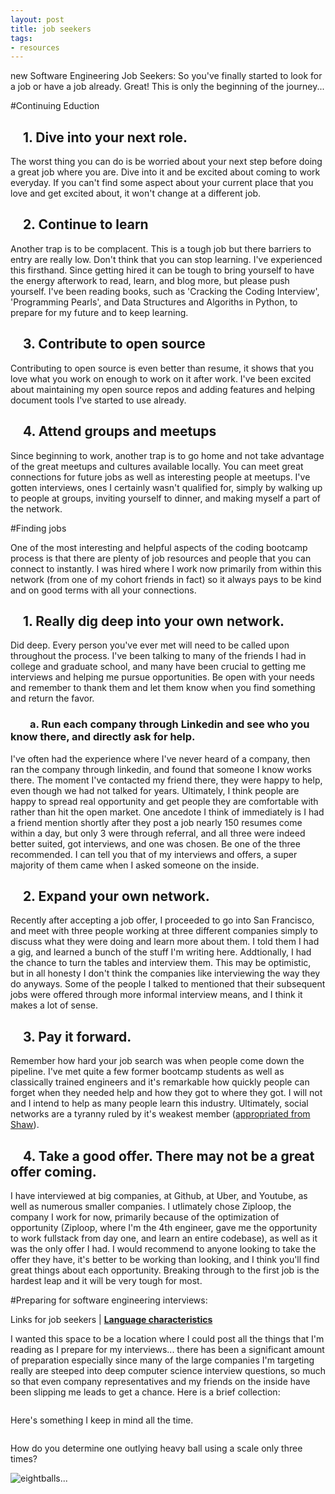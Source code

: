 ```yaml
---
layout: post
title: job seekers
tags:
- resources
---
```


new Software Engineering Job Seekers: So you've finally started to look for a job or have a job already. Great! This is only the beginning of the journey...

#Continuing Eduction

## &nbsp; &nbsp; 1. Dive into your next role.

The worst thing you can do is be worried about your next step before doing a great job where you are. Dive into it and be excited about coming to work everyday. If you can't find some aspect about your current place that you love and get excited about, it won't change at a different job.

## &nbsp; &nbsp; 2. Continue to learn

Another trap is to be complacent. This is a tough job but there barriers to entry are really low. Don't think that you can stop learning. I've experienced this firsthand. Since getting hired it can be tough to bring yourself to have the energy afterwork to read, learn, and blog more, but please push yourself. I've been reading books, such as 'Cracking the Coding Interview', 'Programming Pearls', and Data Structures and Algoriths in Python, to prepare for my future and to keep learning.

## &nbsp; &nbsp;  3. Contribute to open source

Contributing to open source is even better than resume, it shows that you love what you work on enough to work on it after work. I've been excited about maintaining my open source repos and adding features and helping document tools I've started to use already.

## &nbsp; &nbsp;  4. Attend groups and meetups

Since beginning to work, another trap is to go home and not take advantage of the great meetups and cultures available locally. You can meet great connections for future jobs as well as interesting people at meetups. I've gotten interviews, ones I certainly wasn't qualified for, simply by walking up to people at groups, inviting yourself to dinner, and making myself a part of the network.

#Finding jobs

One of the most interesting and helpful aspects of the coding bootcamp process is that there are plenty of job resources and people that you can connect to instantly. I was hired where I work now primarily from within this network (from one of my cohort friends in fact) so it always pays to be kind and on good terms with all your connections.

## &nbsp; &nbsp;  1. Really dig deep into your own network.

Did deep. Every person you've ever met will need to be called upon throughout the process. I've been talking to many of the friends I had in college and graduate school, and many have been crucial to getting me interviews and helping me pursue opportunities. Be open with your needs and remember to thank them and let them know when you find something and return the favor.

### &nbsp; &nbsp; &nbsp; &nbsp;  a. Run each company through Linkedin and see who you know there, and directly ask for help.

I've often had the experience where I've never heard of a company, then ran the company through linkedin, and found that someone I know works there. The moment I've contacted my friend there, they were happy to help, even though we had not talked for years. Ultimately, I think people are happy to spread real opportunity and get people they are comfortable with rather than hit the open market. One ancedote I think of immediately is I had a friend mention shortly after they post a job nearly 150 resumes come within a day, but only 3 were through referral, and all three were indeed better suited, got interviews, and one was chosen. Be one of the three recommended. I can tell you that of my interviews and offers, a super majority of them came when I asked someone on the inside.

## &nbsp; &nbsp;  2. Expand your own network.

Recently after accepting a job offer, I proceeded to go into San Francisco, and meet with three people working at three different companies simply to discuss what they were doing and learn more about them. I told them I had a gig, and learned a bunch of the stuff I'm writing here. Addtionally, I had the chance to turn the tables and interview them. This may be optimistic, but in all honesty I don't think the companies like interviewing the way they do anyways. Some of the people I talked to mentioned that their subsequent jobs were offered through more informal interview means, and I think it makes a lot of sense.

## &nbsp; &nbsp;  3. Pay it forward.

Remember how hard your job search was when people come down the pipeline. I've met quite a few former bootcamp students as well as classically trained engineers and it's remarkable how quickly people can forget when they needed help and how they got to where they got. I will not and I intend to help as many people learn this industry. Ultimately, social networks are a tyranny ruled by it's weakest member (<a href="http://izquotes.com/quote/385182">appropriated from Shaw</a>).

## &nbsp; &nbsp;  4. Take a good offer. There may not be a great offer coming.

I have interviewed at big companies, at Github, at Uber, and Youtube, as well as numerous smaller companies. I utlimately chose Ziploop, the company I work for now, primarily because of the optimization of opportunity (Ziploop, where I'm the 4th engineer, gave me the opportunity to work fullstack from day one, and learn an entire codebase), as well as it was the only offer I had. I would recommend to anyone looking to take the offer they have, it's better to be working than looking, and I think you'll find great things about each opportunity. Breaking through to the first job is the hardest leap and it will be very tough for most.

#Preparing for software engineering interviews:

Links for job seekers | **[Language characteristics](/languages "Qualitative Language Characteristics")**

I wanted this space to be a location where I could post all the things that I'm reading as I prepare for my interviews... there has been a significant amount of preparation especially since many of the large companies I'm targeting really are steeped into deep computer science interview questions, so much so that even company representatives and my friends on the inside have been slipping me leads to get a chance. Here is a brief collection:

<!-- load the d3.js library -->
<script src="https://cdnjs.cloudflare.com/ajax/libs/d3/3.5.6/d3.min.js" charset="utf-8"></script>
<div id="diagram"></div>

<script>

var treeData = [
{ "name": "Job Links", "site": "https://news.ycombinator.com/item?id=10492086", "children":[
  { "name": "meltdown", "site": "http://www.globalnerdy.com/2013/10/19/i-has-the-dumb-or-how-i-embarrassed-myself-in-my-interview-with-google/" },
  { "name": "recursion", "site": "http://ruckt.info/how-to-implement-a-recursive-algorithm/", "children": [
    { "name": "SASS vs LESS", "parent": "https://gist.github.com/chriseppstein/674726"},
    { "name": "Globals?", "site": "https://www.google.com/search?q=What%E2%80%99s+the+difference+between+local+and+global+variables%3F&oq=What%E2%80%99s+the+difference+between+local+and+global+variables%3F&aqs=chrome..69i57j0l5.740j0j7&sourceid=chrome&es_sm=91&ie=UTF-8", "children": [
      { "name": "140 ?", "site": "http://www.impactinterview.com/2009/10/140-google-interview-questions/" },
      { "name": "Java MC", "site": "http://www.dynatrace.com/en/javabook/how-garbage-collection-works.html" }
      ]
    },
    { "name": "Memory", "site": "https://en.wikipedia.org/wiki/Memory_management#HEAP" }
    ]
  },
  { "name": "Dead Beef", "site": "http://stackoverflow.com/questions/2907262/what-does-dead-beef-mean" }
  ]
},
{ "name": "Sundries", "site": "https://medium.com/javascript-scene/10-interview-questions-every-javascript-developer-should-know-6fa6bdf5ad95#.sb8fvdn5t", "children": [
  { "name": "Big O", "site": "http://bigocheatsheet.com/" },
  { "name": "Cheat Sheet", "site": "https://gist.github.com/TSiege/cbb0507082bb18ff7e4b", "children": [
    { "name": "QuickSort >", "site": "http://cs.stackexchange.com/questions/3/why-is-quicksort-better-than-other-sorting-algorithms-in-practice" },
    { "name": "Web Security", "site": "http://greendark-team.blogspot.com/2011/04/web-browser-security-models.html", "children": [
      { "name": "When you...", "site": "https://github.com/alex/what-happens-when" },
      { "name": "When you...2", "site": "http://www.glassdoor.com/Interview/What-happens-when-you-type-www-google-com-in-your-browser-QTN_56396.htm" },
      { "name": "Thrds vs Prcs", "site": "http://stackoverflow.com/questions/200469/what-is-the-difference-between-a-process-and-a-thread" },
      { "name":"Clients", "site": "http://www.geekinterview.com/Interview-Questions/Networking/Client-Server-Computing" }
      ]
    },
    { "name": "Min Cost Path", "site": "http://www.geeksforgeeks.org/dynamic-programming-set-6-min-cost-path/" }
    ]
  },
  { "name":"MALLOC", "site": "http://stackoverflow.com/questions/2308751/what-is-a-memory-heap" }
  ]
},
{ "name": "CS Prep", "site": "http://www.google.com/about/careers/lifeatgoogle/hangout-on-air-tech-interviewing.html", "children": [
  { "name": "Get that job", "site": "http://steve-yegge.blogspot.com/2008/03/get-that-job-at-google.html" },
  { "name": "Dev Rel", "parent": "https://medium.com/google-developers/why-do-we-pay-these-people-anyway-d7ed706d6d55", "children": [
    { "name": "Competency", "site": "https://medium.com/google-developers/the-core-competencies-of-developer-relations-f3e1c04c0f5b"},
    { "name": "node-neo4j", "parent": "#neo4j" }
    ]
  },
  { "name": "Dev Rel", "parent": "https://medium.com/google-developers/why-do-we-pay-these-people-anyway-d7ed706d6d55" }
  ]
},
{ "name": "Practice", "site": "#javascript", "children": [
  { "name": "Euler's", "site": "https://projecteuler.net/"},
  { "name": "#paths", "site": "#structures", "children": [
    { "name": "matrix paths", "site": ""},
    { "name": "Caches", "site": "https://en.wikipedia.org/wiki/Cache_algorithms", "children":[
      { "name": "Structures", "site": "http://www.thatjsdude.com/interview/linkedList.html"},
      { "name": "NP Complete", "site": "http://c2.com/cgi/wiki?NpComplete"},
      { "name": "Final,ly,ize", "site": "http://stackoverflow.com/questions/7814688/in-java-what-purpose-do-the-keywords-final-finally-and-finalize-fulfil" }
      ]
    },
    { "name": "array paths", "site": "#structures" }
    ]
  },
  { "name": "Career Cup", "site": "http://www.careercup.com" }
  ]
},
{ "name": "Stack v Heap", "site": "http://gribblelab.org/CBootcamp/7_Memory_Stack_vs_Heap.html", "children": [
  { "name": "Semaphore", "site": "http://jacopretorius.net/2010/12/google-interview-questions-and-answers.html" },
  { "name": "Sorting", "site": "http://www.sorting-algorithms.com/", "children": [
    { "name": "QuickSort >", "site": "http://cs.stackexchange.com/questions/3/why-is-quicksort-better-than-other-sorting-algorithms-in-practice" },
    { "name": "Shortest Path", "site": "https://en.wikipedia.org/wiki/Shortest_path_problem", "children":[
      {"name": "More BST", "site": "http://khan4019.github.io/front-end-Interview-Questions/bst.html"},
      {"name": "BST", "site": "http://khan4019.github.io/front-end-Interview-Questions/bst.html"}
      ]
    },
    { "name": "MALLOC", "site": "http://stackoverflow.com/questions/2308751/what-is-a-memory-heap" }
    ]
  },
  { "name":"Mutex", "site": "http://jacopretorius.net/2010/12/google-interview-questions-and-answers.html" }
  ]
},
{ "name": "Trees", "site": "http://code.tutsplus.com/articles/data-structures-with-javascript-tree--cms-23393", "children": [
  { "name": "BST", "site": "https://en.wikipedia.org/wiki/Binary_search_tree"},
  { "name": "JS BST", "site": "https://gist.github.com/trevmex/821973", "children": [
    { "name": "LCA C++", "site": "https://www.youtube.com/watch?v=LFjCr2yDJdc" },
    { "name": "BT vs BST", "site":"http://stackoverflow.com/questions/6380231/difference-between-binary-tree-and-binary-search-tree", "children": [
      { "name":"Red Black", "site": "https://en.wikipedia.org/wiki/Red%E2%80%93black_tree"},
      { "name": "LCA Python", "site": "https://www.youtube.com/watch?v=bl-gwEwm8CM" },
      { "name":"LCA", "site": "https://www.youtube.com/watch?v=NBcqBddFbZw" },
      { "name": "BST II", "site": "https://www.cs.princeton.edu/~rs/AlgsDS07/08BinarySearchTrees.pdf"}         
      ]
    },
    { "name":"LCA in Java", "site": "http://www.fusu.us/2013/06/p2-lowest-common-ancestor-in-binary-tree.html"}
    ]
  },
  {"name": "BST vs Hash", "site":"http://stackoverflow.com/questions/4128546/advantages-of-binary-search-trees-over-hash-tables"}
  ]
}


];

// ************** Generate the tree diagram  *****************
// var width = document.getElementById('main').offsetWidth;

var vwidth = (window.innerWidth > 0) ? window.innerWidth : screen.width;
var vtop = (vwidth > 410) ? 80 : 50;
var vwidth = (vwidth > 410) ? 410 : vwidth;
var vheight = vwidth + 180;

function makeMeSomeTrees(eachRoot){

  var margin = {top: vtop, right: 5, bottom: 5, left: 5},
  width = vwidth - margin.right - margin.left,
  height = vheight - margin.top - margin.bottom;

  var i = 0;

  var tree = d3.layout.tree()
  .size([width, height]);

  var diagonal = d3.svg.diagonal()
 // .projection(function(d) { return [d.y, d.x]; });

  var svg = d3.select("#diagram").append("div").append("svg")
  .attr("width", width + margin.right + margin.left)
  .attr("height", height + margin.top + margin.bottom)
  .append("g")
  .attr("transform", "translate(" + margin.left + "," + margin.top + ")");

  root = treeData[eachRoot];

  function update(source) {

  // Compute the new tree layout.
  var nodes = tree.nodes(root).reverse(),
  links = tree.links(nodes);

  // Normalize for fixed-depth.
  nodes.forEach(function(d) { d.y = d.depth * 120; });

  // Declare the nodesâ€¦
  var node = svg.selectAll("g.node")
  .data(nodes, function(d) { return d.id || (d.id = ++i); });

  // Enter the nodes.
  var nodeEnter = node.enter().append("g")
  .attr("class", "node")
  .attr("transform", function(d) {
    return "translate(" + d.x + "," + d.y + ")";
    });

  nodeEnter.append("circle")
  .attr("r", vwidth/8.5)

  nodeEnter.append("text")
  .attr("x", function(d) {
    return 0;
  })
  .attr("dy", ".35em")
  .attr("text-anchor", function(d) {
    return "middle";
  })
  .text(function(d) { return d.name; })
  .style("fill-opacity", 1)
  .attr("class", "hyper").on("click", function (d) {
    var url = d.site;
    window.location = url;
  });

  // Declare the links.
  var link = svg.selectAll("path.link")
  .data(links, function(d) { return d.target.id; });

  //Highlights for subject and new nodes
  nodeEnter.select("circle")
  .style("stroke", function(d){
    if (d.name.match(/(tape|node|projects|BST)/)) {
      return "rgba(51,15,83, .5)"; } /*purple*/
    else if (d.name.match(/paths/)) {
        return "rgba(51,15,83, .25)"; } /*purple*/
    else { return "rgba(31,110,106, .5)"; } /*green*/
  }).style("stroke-width", function(d){
    if (d.name.match(/(tape|node|projects|BST|#|paths)/)) {
      return 8;
    } else { return 0; }
  });

  // Enter the links.
  link.enter().insert("path", "g")
  .attr("class", "link")
  .attr("d", diagonal);

  }

update(root);

}

for (var q = 0; q < treeData.length; q++) {
  makeMeSomeTrees(q);
}

</script>

<img src="lineof.jpg" alt="">

Here's something I keep in mind all the time.

<img src="imposter.jpg" alt="">

How do you determine one outlying heavy ball using a scale only three times?

<img src="eightball.jpg" alt="eightballs...">

